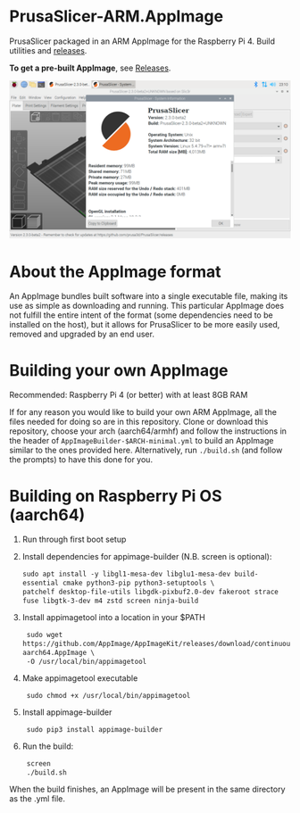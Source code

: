 # PrusaSlicer-ARM.AppImage

PrusaSlicer packaged in an ARM AppImage for the Raspberry Pi 4. Build utilities and [releases](https://github.com/davidk/PrusaSlicer-ARM.AppImage/releases).

**To get a pre-built AppImage**, see [Releases](https://github.com/davidk/PrusaSlicer-ARM.AppImage/releases).

![Screenshot showing PrusaSlicer running on a Pi with system details](prusaslicer-on-pi.png)

# About the AppImage format

An AppImage bundles built software into a single executable file, making its use as simple as downloading and running. This particular AppImage does
not fulfill the entire intent of the format (some dependencies need to be installed on the host), but it allows for PrusaSlicer to be more easily 
used, removed and upgraded by an end user.

# Building your own AppImage

Recommended: Raspberry Pi 4 (or better) with at least 8GB RAM

If for any reason you would like to build your own ARM AppImage, all the files needed for doing so are in this repository. Clone or download this repository, choose your arch (aarch64/armhf) and follow the instructions in the header of `AppImageBuilder-$ARCH-minimal.yml` to build an AppImage similar to the ones provided here. Alternatively, run `./build.sh` (and follow the prompts) to have this done for you.

# Building on Raspberry Pi OS (aarch64)

1. Run through first boot setup

2. Install dependencies for appimage-builder (N.B. screen is optional):

       sudo apt install -y libgl1-mesa-dev libglu1-mesa-dev build-essential cmake python3-pip python3-setuptools \
       patchelf desktop-file-utils libgdk-pixbuf2.0-dev fakeroot strace fuse libgtk-3-dev m4 zstd screen ninja-build

3. Install appimagetool into a location in your $PATH

        sudo wget https://github.com/AppImage/AppImageKit/releases/download/continuous/appimagetool-aarch64.AppImage \
        -O /usr/local/bin/appimagetool

4. Make appimagetool executable

        sudo chmod +x /usr/local/bin/appimagetool

5. Install appimage-builder

        sudo pip3 install appimage-builder

6. Run the build:

        screen
        ./build.sh

When the build finishes, an AppImage will be present in the same directory as the .yml file.
